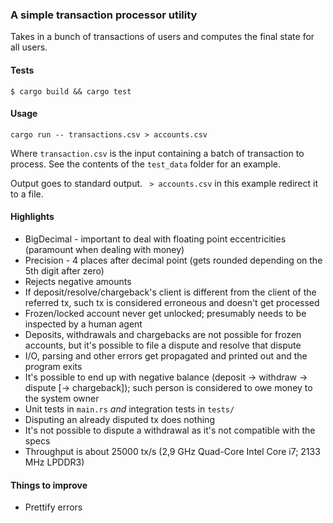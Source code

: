 ### A simple transaction processor utility

Takes in a bunch of transactions of users and computes the final state for all users. 

#### Tests
`$ cargo build && cargo test`

#### Usage

`cargo run -- transactions.csv > accounts.csv`

Where `transaction.csv` is the input containing a batch of transaction to process. See the contents
of the `test_data` folder for an example.

Output goes to standard output. ` > accounts.csv` in this example redirect it to a file.

#### Highlights

* BigDecimal - important to deal with floating point eccentricities (paramount when dealing with money)
* Precision - 4 places after decimal point (gets rounded depending on the 5th digit after zero)
* Rejects negative amounts
* If deposit/resolve/chargeback's client is different from the client of the referred tx, such tx
is considered erroneous and doesn't get processed 
* Frozen/locked account never get unlocked; presumably needs to be inspected by a human agent
* Deposits, withdrawals and chargebacks are not possible for frozen accounts, but it's possible
to file a dispute and resolve that dispute
* I/O, parsing and other errors get propagated and printed out and the program exits
* It's possible to end up with negative balance (deposit -> withdraw -> dispute [-> chargeback]);
such person is considered to owe money to the system owner
* Unit tests in `main.rs` _and_ integration tests in `tests/`
* Disputing an already disputed tx does nothing 
* It's not possible to dispute a withdrawal as it's not compatible with the specs
* Throughput is about 25000 tx/s (2,9 GHz Quad-Core Intel Core i7; 2133 MHz LPDDR3)

#### Things to improve

* Prettify errors 
